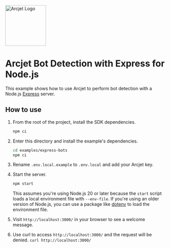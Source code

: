 <a href="https://arcjet.com" target="_arcjet-home">
  <picture>
    <source media="(prefers-color-scheme: dark)" srcset="https://arcjet.com/logo/arcjet-dark-lockup-voyage-horizontal.svg">
    <img src="https://arcjet.com/logo/arcjet-light-lockup-voyage-horizontal.svg" alt="Arcjet Logo" height="128" width="auto">
  </picture>
</a>

# Arcjet Bot Detection with Express for Node.js

This example shows how to use Arcjet to perform bot detection with a Node.js
[Express](https://expressjs.com/) server.

## How to use

1. From the root of the project, install the SDK dependencies.

   ```bash
   npm ci
   ```

2. Enter this directory and install the example's dependencies.

   ```bash
   cd examples/express-bots
   npm ci
   ```

3. Rename `.env.local.example` to `.env.local` and add your Arcjet key.

4. Start the server.

   ```bash
   npm start
   ```

   This assumes you're using Node.js 20 or later because the `start` script
   loads a local environment file with `--env-file`. If you're using an older
   version of Node.js, you can use a package like
   [dotenv](https://www.npmjs.com/package/dotenv) to load the environment file.

4. Visit `http://localhost:3000/` in your browser to see a welcome message.
5. Use curl to access `http://localhost:3000/` and the request will be denied.
   `curl http://localhost:3000/`
